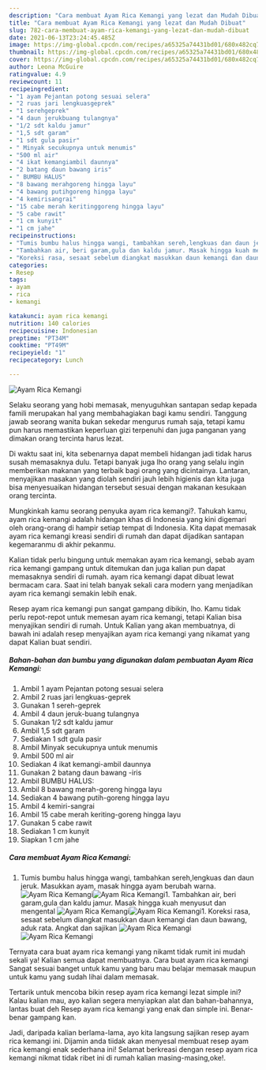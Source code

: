 ```yaml
---
description: "Cara membuat Ayam Rica Kemangi yang lezat dan Mudah Dibuat"
title: "Cara membuat Ayam Rica Kemangi yang lezat dan Mudah Dibuat"
slug: 782-cara-membuat-ayam-rica-kemangi-yang-lezat-dan-mudah-dibuat
date: 2021-06-13T23:24:45.485Z
image: https://img-global.cpcdn.com/recipes/a65325a74431bd01/680x482cq70/ayam-rica-kemangi-foto-resep-utama.jpg
thumbnail: https://img-global.cpcdn.com/recipes/a65325a74431bd01/680x482cq70/ayam-rica-kemangi-foto-resep-utama.jpg
cover: https://img-global.cpcdn.com/recipes/a65325a74431bd01/680x482cq70/ayam-rica-kemangi-foto-resep-utama.jpg
author: Leona McGuire
ratingvalue: 4.9
reviewcount: 11
recipeingredient:
- "1 ayam Pejantan potong sesuai selera"
- "2 ruas jari lengkuasgeprek"
- "1 serehgeprek"
- "4 daun jerukbuang tulangnya"
- "1/2 sdt kaldu jamur"
- "1,5 sdt garam"
- "1 sdt gula pasir"
- " Minyak secukupnya untuk menumis"
- "500 ml air"
- "4 ikat kemangiambil daunnya"
- "2 batang daun bawang iris"
- " BUMBU HALUS"
- "8 bawang merahgoreng hingga layu"
- "4 bawang putihgoreng hingga layu"
- "4 kemirisangrai"
- "15 cabe merah keritinggoreng hingga layu"
- "5 cabe rawit"
- "1 cm kunyit"
- "1 cm jahe"
recipeinstructions:
- "Tumis bumbu halus hingga wangi, tambahkan sereh,lengkuas dan daun jeruk. Masukkan ayam, masak hingga ayam berubah warna."
- "Tambahkan air, beri garam,gula dan kaldu jamur. Masak hingga kuah menyusut dan mengental"
- "Koreksi rasa, sesaat sebelum diangkat masukkan daun kemangi dan daun bawang, aduk rata. Angkat dan sajikan"
categories:
- Resep
tags:
- ayam
- rica
- kemangi

katakunci: ayam rica kemangi 
nutrition: 140 calories
recipecuisine: Indonesian
preptime: "PT34M"
cooktime: "PT49M"
recipeyield: "1"
recipecategory: Lunch

---
```



![Ayam Rica Kemangi](https://img-global.cpcdn.com/recipes/a65325a74431bd01/680x482cq70/ayam-rica-kemangi-foto-resep-utama.jpg)

Selaku seorang yang hobi memasak, menyuguhkan santapan sedap kepada famili merupakan hal yang membahagiakan bagi kamu sendiri. Tanggung jawab seorang  wanita bukan sekedar mengurus rumah saja, tetapi kamu pun harus memastikan keperluan gizi terpenuhi dan juga panganan yang dimakan orang tercinta harus lezat.

Di waktu  saat ini, kita sebenarnya dapat membeli hidangan jadi tidak harus susah memasaknya dulu. Tetapi banyak juga lho orang yang selalu ingin memberikan makanan yang terbaik bagi orang yang dicintainya. Lantaran, menyajikan masakan yang diolah sendiri jauh lebih higienis dan kita juga bisa menyesuaikan hidangan tersebut sesuai dengan makanan kesukaan orang tercinta. 



Mungkinkah kamu seorang penyuka ayam rica kemangi?. Tahukah kamu, ayam rica kemangi adalah hidangan khas di Indonesia yang kini digemari oleh orang-orang di hampir setiap tempat di Indonesia. Kita dapat memasak ayam rica kemangi kreasi sendiri di rumah dan dapat dijadikan santapan kegemaranmu di akhir pekanmu.

Kalian tidak perlu bingung untuk memakan ayam rica kemangi, sebab ayam rica kemangi gampang untuk ditemukan dan juga kalian pun dapat memasaknya sendiri di rumah. ayam rica kemangi dapat dibuat lewat bermacam cara. Saat ini telah banyak sekali cara modern yang menjadikan ayam rica kemangi semakin lebih enak.

Resep ayam rica kemangi pun sangat gampang dibikin, lho. Kamu tidak perlu repot-repot untuk memesan ayam rica kemangi, tetapi Kalian bisa menyajikan sendiri di rumah. Untuk Kalian yang akan membuatnya, di bawah ini adalah resep menyajikan ayam rica kemangi yang nikamat yang dapat Kalian buat sendiri.

<!--inarticleads1-->

##### Bahan-bahan dan bumbu yang digunakan dalam pembuatan Ayam Rica Kemangi:

1. Ambil 1 ayam Pejantan potong sesuai selera
1. Ambil 2 ruas jari lengkuas-geprek
1. Gunakan 1 sereh-geprek
1. Ambil 4 daun jeruk-buang tulangnya
1. Gunakan 1/2 sdt kaldu jamur
1. Ambil 1,5 sdt garam
1. Sediakan 1 sdt gula pasir
1. Ambil  Minyak secukupnya untuk menumis
1. Ambil 500 ml air
1. Sediakan 4 ikat kemangi-ambil daunnya
1. Gunakan 2 batang daun bawang -iris
1. Ambil  BUMBU HALUS:
1. Ambil 8 bawang merah-goreng hingga layu
1. Sediakan 4 bawang putih-goreng hingga layu
1. Ambil 4 kemiri-sangrai
1. Ambil 15 cabe merah keriting-goreng hingga layu
1. Gunakan 5 cabe rawit
1. Sediakan 1 cm kunyit
1. Siapkan 1 cm jahe




<!--inarticleads2-->

##### Cara membuat Ayam Rica Kemangi:

1. Tumis bumbu halus hingga wangi, tambahkan sereh,lengkuas dan daun jeruk. Masukkan ayam, masak hingga ayam berubah warna.
<img src="//assets-global.cpcdn.com/assets/icons/button_play-2c75c40dde080a61004c1f40b05d8f140eaff45d7e9e6481dc71c63d2e7c4909.png" alt="Ayam Rica Kemangi"><img src="https://img-global.cpcdn.com/steps/8e8250bac2da9073/160x128cq70/ayam-rica-kemangi-langkah-memasak-1-foto.jpg" alt="Ayam Rica Kemangi">1. Tambahkan air, beri garam,gula dan kaldu jamur. Masak hingga kuah menyusut dan mengental
<img src="//assets-global.cpcdn.com/assets/icons/button_play-2c75c40dde080a61004c1f40b05d8f140eaff45d7e9e6481dc71c63d2e7c4909.png" alt="Ayam Rica Kemangi"><img src="//assets-global.cpcdn.com/assets/icons/button_play-2c75c40dde080a61004c1f40b05d8f140eaff45d7e9e6481dc71c63d2e7c4909.png" alt="Ayam Rica Kemangi">1. Koreksi rasa, sesaat sebelum diangkat masukkan daun kemangi dan daun bawang, aduk rata. Angkat dan sajikan
<img src="//assets-global.cpcdn.com/assets/icons/button_play-2c75c40dde080a61004c1f40b05d8f140eaff45d7e9e6481dc71c63d2e7c4909.png" alt="Ayam Rica Kemangi"><img src="//assets-global.cpcdn.com/assets/icons/button_play-2c75c40dde080a61004c1f40b05d8f140eaff45d7e9e6481dc71c63d2e7c4909.png" alt="Ayam Rica Kemangi">



Ternyata cara buat ayam rica kemangi yang nikamt tidak rumit ini mudah sekali ya! Kalian semua dapat membuatnya. Cara buat ayam rica kemangi Sangat sesuai banget untuk kamu yang baru mau belajar memasak maupun untuk kamu yang sudah lihai dalam memasak.

Tertarik untuk mencoba bikin resep ayam rica kemangi lezat simple ini? Kalau kalian mau, ayo kalian segera menyiapkan alat dan bahan-bahannya, lantas buat deh Resep ayam rica kemangi yang enak dan simple ini. Benar-benar gampang kan. 

Jadi, daripada kalian berlama-lama, ayo kita langsung sajikan resep ayam rica kemangi ini. Dijamin anda tiidak akan menyesal membuat resep ayam rica kemangi enak sederhana ini! Selamat berkreasi dengan resep ayam rica kemangi nikmat tidak ribet ini di rumah kalian masing-masing,oke!.

